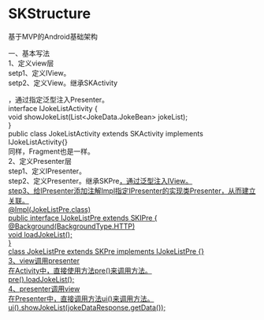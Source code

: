 # SKStructure
基于MVP的Android基础架构

一、基本写法  
  1、定义view层  
    setp1、定义IView。  
    setp2、定义View。继承SKActivity<P extends SKIPre>，通过指定泛型注入Presenter。  
    interface IJokeListActivity {  
      void showJokeList(List<JokeData.JokeBean> jokeList);  
    }  
    public class JokeListActivity extends SKActivity<IJokeListPre> implements IJokeListActivity{}  
    同样，Fragment也是一样。  
  2、定义Presenter层  
    step1、定义IPresenter。  
    step2、定义Presenter。继承SKPre<U>，通过泛型注入IView。  
    step3、给IPresenter添加注解Impl指定IPresenter的实现类Presenter，从而建立关联。  
    @Impl(JokeListPre.class)  
    public interface IJokeListPre extends SKIPre {  
        @Background(BackgroundType.HTTP)  
        void loadJokeList();  
    }  
    class JokeListPre extends SKPre<IJokeListActivity> implements IJokeListPre {}  
  3、view调用presenter  
    在Activity中，直接使用方法pre()来调用方法。  
    pre().loadJokeList();  
  4、presenter调用view  
    在Presenter中，直接调用方法ui()来调用方法。  
    ui().showJokeList(jokeDataResponse.getData());  
